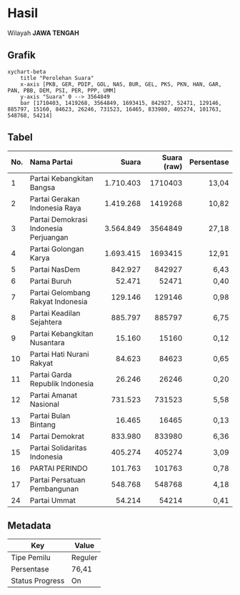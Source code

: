 # Hasil

Wilayah **JAWA TENGAH**

## Grafik

```mermaid
xychart-beta
    title "Perolehan Suara"
    x-axis [PKB, GER, PDIP, GOL, NAS, BUR, GEL, PKS, PKN, HAN, GAR, PAN, PBB, DEM, PSI, PER, PPP, UMM]
    y-axis "Suara" 0 --> 3564849
    bar [1710403, 1419268, 3564849, 1693415, 842927, 52471, 129146, 885797, 15160, 84623, 26246, 731523, 16465, 833980, 405274, 101763, 548768, 54214]
```

## Tabel

| No. | Nama Partai                           | Suara     | Suara (raw) | Persentase |
|:--- |:------------------------------------- | ---------:| -----------:| ----------:|
| 1   | Partai Kebangkitan Bangsa             | 1.710.403 | 1710403     | 13,04      |
| 2   | Partai Gerakan Indonesia Raya         | 1.419.268 | 1419268     | 10,82      |
| 3   | Partai Demokrasi Indonesia Perjuangan | 3.564.849 | 3564849     | 27,18      |
| 4   | Partai Golongan Karya                 | 1.693.415 | 1693415     | 12,91      |
| 5   | Partai NasDem                         | 842.927   | 842927      | 6,43       |
| 6   | Partai Buruh                          | 52.471    | 52471       | 0,40       |
| 7   | Partai Gelombang Rakyat Indonesia     | 129.146   | 129146      | 0,98       |
| 8   | Partai Keadilan Sejahtera             | 885.797   | 885797      | 6,75       |
| 9   | Partai Kebangkitan Nusantara          | 15.160    | 15160       | 0,12       |
| 10  | Partai Hati Nurani Rakyat             | 84.623    | 84623       | 0,65       |
| 11  | Partai Garda Republik Indonesia       | 26.246    | 26246       | 0,20       |
| 12  | Partai Amanat Nasional                | 731.523   | 731523      | 5,58       |
| 13  | Partai Bulan Bintang                  | 16.465    | 16465       | 0,13       |
| 14  | Partai Demokrat                       | 833.980   | 833980      | 6,36       |
| 15  | Partai Solidaritas Indonesia          | 405.274   | 405274      | 3,09       |
| 16  | PARTAI PERINDO                        | 101.763   | 101763      | 0,78       |
| 17  | Partai Persatuan Pembangunan          | 548.768   | 548768      | 4,18       |
| 24  | Partai Ummat                          | 54.214    | 54214       | 0,41       |


## Metadata

| Key             | Value   |
| --------------- | ------- |
| Tipe Pemilu     | Reguler |
| Persentase      | 76,41   |
| Status Progress | On      |



